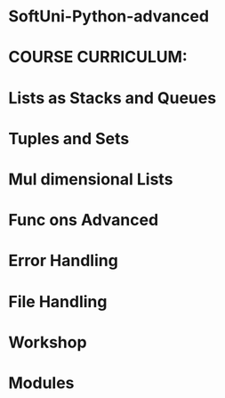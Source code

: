 # SoftUni-Python-advanced


# COURSE CURRICULUM:

# Lists as Stacks and Queues 
# Tuples and Sets 
# Mul	dimensional Lists 
# Func	ons Advanced 
# Error Handling 
# File Handling 
# Workshop 
# Modules

